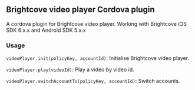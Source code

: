 ## Brightcove video player Cordova plugin

A cordova plugin for Brightcove video player. Working with Brightcove iOS SDK 6.x.x and Android SDK 5.x.x

### Usage
`videoPlayer.init(policyKey, accountId)`: Initialise Brightcove video player.

`videoPlayer.play(videoId)`: Play a video by video id.

`videoPlayer.switchAccountTo(policyKey, accountId)`: Switch accounts.
